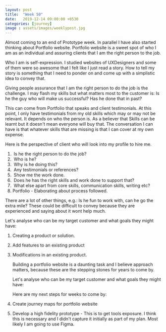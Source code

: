 ```yaml
---
layout: post
title:  "Week 50"
date:   2019-12-14 09:00:00 +0530
categories: [journey]
image : assets/images/weeklypost.jpg
---
```


Almost coming to an end of Prototype week.  In parallel I have also started thinking about Portfolio website.  Portfolio website is a sweet spot of who I am as an individual and assuring clients that I am the right person to the job.

Who I am is self-expression.   I studied websites of UXDesigners and some of them were so awesome that I felt like I just read a story.  How to tell my story is something that I need to ponder on and come up with a simplistic idea to convey that.

Giving people assurance that I am the right person to do the job is the challenge.  I may flash my skills but what matters most to the customer is: Is he the guy who will make us successful?  Has he done that in past?

This can come from Portfolio that speaks and client testimonials.  At this point, I only have testimonials from my old skills which may or may not be relevant.  It depends on who the person is.  As a believer that Skills can be learnt but it doesn't mean everyone will buy that.  The conversation I can have is that whatever skills that are missing is that I can cover at my own expense. 

Here is the perspective of client who will look into my profile to hire me.

1. ​	Is he the right person to do the job?
2. ​	Who is he?  
3. ​	Why is he doing this?  
4. ​	Any testimonials or references?  
5. ​	Show me the work done.  
6. ​	Does he has the right skills and work done to support that?  
7. ​	What else apart from core skills, communication skills, writing etc?
8.    Portfolio -  Elaborating about process followed.

There are a lot of other things, e.g.: Is he fun to work with, can he go the extra mile?   These could be difficult to convey because they are experienced and saying about it wont help much.

Let's analyse who can be my target customer and what goals they might have:

1. Creating a product or solution.

2. Add features to an existing product

3. Modifications in an existing product.

   

   Building a portfolio website is a daunting task and I believe approach matters, because these are the stepping stones for years to come by.

   Let's analyse who can be my target customer and what goals they might have:

   Here are my next steps for weeks to come by:

1. Create journey maps for portfolio website
2. Develop a high fidelity prototype - This is to get tools exposure.  I think this is necessary and I didn't capture it initially as part of my plan.  Most likely I am going to use Figma.